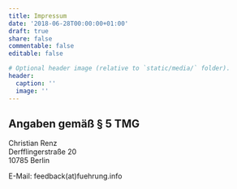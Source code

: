 ```yaml
---
title: Impressum
date: '2018-06-28T00:00:00+01:00'
draft: true
share: false
commentable: false
editable: false

# Optional header image (relative to `static/media/` folder).
header:
  caption: ''
  image: ''
---
```


## Angaben gemäß § 5 TMG

Christian Renz  
Derfflingerstraße 20  
10785 Berlin

E-Mail: feedback(at)fuehrung.info
